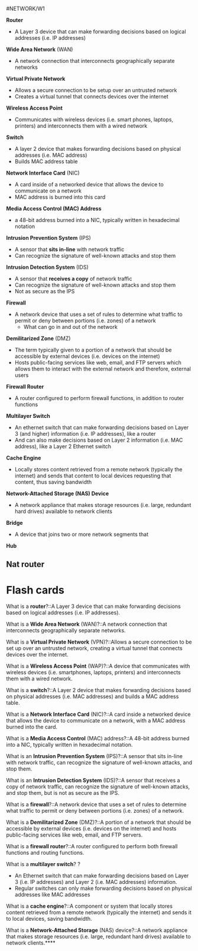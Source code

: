 #NETWORK/W1

**Router**
- A Layer 3 device that can make forwarding decisions based on logical addresses (i.e. IP addresses)

**Wide Area Network** (WAN)
- A network connection that interconnects geographically separate networks

**Virtual Private Network**
- Allows a secure connection to be setup over an untrusted network
- Creates a virtual tunnel that connects devices over the internet

**Wireless Access Point**
- Communicates with wireless devices (i.e. smart phones, laptops, printers) and interconnects them with a wired network

**Switch**
- A layer 2 device that makes forwarding decisions based on physical addresses (i.e. MAC address)
- Builds MAC address table 

**Network Interface Card** (NIC)
- A card inside of a networked device that allows the device to communicate on a network
- MAC address is burned into this card

**Media Access Control (MAC) Address**
- a 48-bit address burned into a NIC, typically written in hexadecimal notation

**Intrusion Prevention System** (IPS)
- A sensor that **sits in-line** with network traffic
- Can recognize the signature of well-known attacks and stop them

**Intrusion Detection System** (IDS)
- A sensor that **receives a copy** of network traffic
- Can recognize the signature of well-known attacks and stop them
- Not as secure as the IPS

**Firewall**
- A network device that uses a set of rules to determine what traffic to permit or deny between portions (i.e. zones) of a network
	- What can go in and out of the network

**Demilitarized Zone** (DMZ)
- The term typically given to a portion of a network that should be accessible by external devices (i.e. devices on the internet)
- Hosts public-facing services like web, email, and FTP servers which allows them to interact with the external network and therefore, external users

**Firewall Router**
- A router configured to perform firewall functions, in addition to router functions

**Multilayer Switch**
- An ethernet switch that can make forwarding decisions based on Layer 3 (and higher) information (i.e. IP addresses), like a router 
- And can also make decisions based on Layer 2 information (i.e. MAC address), like a Layer 2 Ethernet switch

**Cache Engine**
- Locally stores content retrieved from a remote network (typically the internet) and sends that content to local devices requesting that content, thus saving bandwidth

**Network-Attached Storage (NAS) Device**
- A network appliance that makes storage resources (i.e. large, redundant hard drives) available to network clients

**Bridge**
- A device that joins two or more network segments that 

**Hub**

**Nat router**
- 

# Flash cards

What is a **router**?::A Layer 3 device that can make forwarding decisions based on logical addresses (i.e. IP addresses).
<!--SR:!2024-09-21,2,230-->

What is a **Wide Area Network** (WAN)?::A network connection that interconnects geographically separate networks.
<!--SR:!2024-09-20,1,210-->

What is a **Virtual Private Network** (VPN)?::Allows a secure connection to be set up over an untrusted network, creating a virtual tunnel that connects devices over the internet.
<!--SR:!2024-09-20,1,210-->

What is a **Wireless Access Point** (WAP)?::A device that communicates with wireless devices (i.e. smartphones, laptops, printers) and interconnects them with a wired network.
<!--SR:!2024-09-20,1,210-->

What is a **switch**?::A Layer 2 device that makes forwarding decisions based on physical addresses (i.e. MAC addresses) and builds a MAC address table.
<!--SR:!2024-09-21,2,230-->

What is a **Network Interface Card** (NIC)?::A card inside a networked device that allows the device to communicate on a network, with a MAC address burned into the card.
<!--SR:!2024-09-20,1,210-->

What is a **Media Access Control** (MAC) address?::A 48-bit address burned into a NIC, typically written in hexadecimal notation.
<!--SR:!2024-09-21,2,230-->

What is an **Intrusion Prevention System** (IPS)?::A sensor that sits in-line with network traffic, can recognize the signature of well-known attacks, and stop them.
<!--SR:!2024-09-20,1,210-->

What is an **Intrusion Detection System** (IDS)?::A sensor that receives a copy of network traffic, can recognize the signature of well-known attacks, and stop them, but is not as secure as the IPS.
<!--SR:!2024-09-20,1,210-->

What is a **firewall**?::A network device that uses a set of rules to determine what traffic to permit or deny between portions (i.e. zones) of a network.
<!--SR:!2024-09-20,1,210-->

What is a **Demilitarized Zone** (DMZ)?::A portion of a network that should be accessible by external devices (i.e. devices on the internet) and hosts public-facing services like web, email, and FTP servers.
<!--SR:!2024-09-20,1,210-->

What is a **firewall router**?::A router configured to perform both firewall functions and routing functions.
<!--SR:!2024-09-22,3,250-->

What is a **multilayer switch**?
?
- An Ethernet switch that can make forwarding decisions based on Layer 3 (i.e. IP addresses) and Layer 2 (i.e. MAC addresses) information. 
- Regular switches can only make forwarding decisions based on physical addresses like MAC addresses
<!--SR:!2024-09-21,2,230-->

What is a **cache engine**?::A component or system that locally stores content retrieved from a remote network (typically the internet) and sends it to local devices, saving bandwidth.
<!--SR:!2024-09-20,1,210-->

What is a **Network-Attached Storage** (NAS) device?::A network appliance that makes storage resources (i.e. large, redundant hard drives) available to network clients.****
<!--SR:!2024-09-21,2,230-->